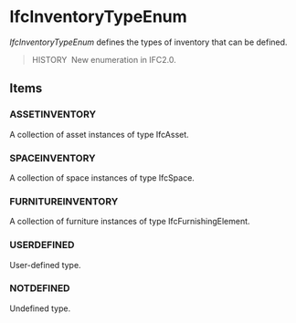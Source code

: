 # IfcInventoryTypeEnum

_IfcInventoryTypeEnum_ defines the types of inventory that can be defined.

> HISTORY&nbsp; New enumeration in IFC2.0.

## Items

### ASSETINVENTORY
A collection of asset instances of type IfcAsset.

### SPACEINVENTORY
A collection of space instances of type IfcSpace.

### FURNITUREINVENTORY
A collection of furniture instances of type IfcFurnishingElement.

### USERDEFINED
User-defined type.

### NOTDEFINED
Undefined type.
